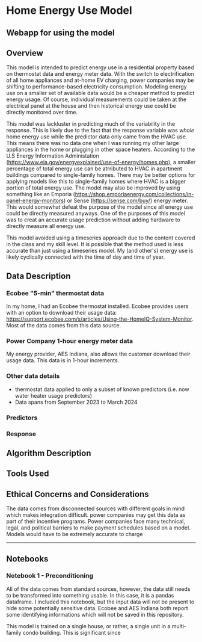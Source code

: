 # Home Energy Use Model

## Webapp for using the model

## Overview
This model is intended to predict energy use in a residential property based on thermostat data and energy meter data. With the switch to electrification of all home appliances and at-home EV charging, power companies may be shifting to performance-based electricity consumption. Modeling energy use on a smaller set of available data would be a cheaper method to predict energy usage. Of course, individual measurements could be taken at the electrical panel at the house and then historical energy use could be directly monitored over time.

This model was lackluster in predicting much of the variability in the response. This is likely due to the fact that the response variable was *whole* home energy use while the predictor data only came from the HVAC use. This means there was no data one when I was running my other large appliances in the home or plugging in other space heaters. According to the U.S Energy Information Administation (https://www.eia.gov/energyexplained/use-of-energy/homes.php), a smaller percentage of total energy use can be atrributed to HVAC in apartment buildings compared to single-family homes. There may be better options for applying models like this to single-family homes where HVAC is a bigger portion of total energy use. The model may also be improved by using something like an Emporia (https://shop.emporiaenergy.com/collections/in-panel-energy-monitors) or Sense (https://sense.com/buy/) energy meter. This would somewhat defeat the purpose of the model since all energy use could be directly measured anyways. One of the purposes of this model was to creat an accurate usage prediction without adding hardware to directly measure all energy use.

This model avoided using a timeseries approach due to the content covered in the class and my skill level. It is possible that the method used is less accurate than just using a timeseries model. My (and other's) energy use is likely cyclically connected with the time of day and time of year.

## Data Description
### Ecobee "5-min" thermostat data
In my home, I had an Ecobee thermostat installed. Ecobee provides users with an option to download their usage data: https://support.ecobee.com/s/articles/Using-the-HomeIQ-System-Monitor. Most of the data comes from this data source.

### Power Company 1-hour energy meter data
My energy provider, AES Indiana, also allows the customer download their usage data. This data is in 1-hour increments.

### Other data details
* thermostat data applied to only a subset of known predictors (i.e. now water heater usage predictors)
* Data spans from September 2023 to March 2024

### Predictors

### Response


## Algorithm Description



## Tools Used


## Ethical Concerns and Considerations
The data comes from disconnected sources with different goals in mind which makes integration difficult. power companies may get this data as part of their incentive programs. Power companies face many technical, legal, and political barriers to make payment schedules based on a model. Models would have to be extremely accurate to charge

---

## Notebooks

### Notebook 1 - Preconditioning
All of the data comes from standard sources, however, the data still needs to be transformed into something usable. In this case, it is a pandas dataframe. I included this notebook, but the input data will not be present to hide some potentially sensitive data. Ecobee and AES Indiana both report some identifying informations which will not be saved in this repository.

This model is trained on a single house, or rather, a single unit in a multi-family condo building. This is significant since 